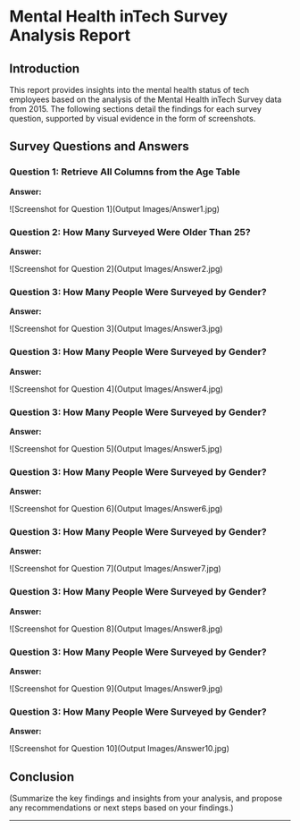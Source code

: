 # Mental Health inTech Survey Analysis Report

## Introduction

This report provides insights into the mental health status of tech employees based on the analysis of the Mental Health inTech Survey data from 2015. The following sections detail the findings for each survey question, supported by visual evidence in the form of screenshots.

## Survey Questions and Answers

### Question 1: Retrieve All Columns from the Age Table

**Answer:**

![Screenshot for Question 1](Output Images/Answer1.jpg)

### Question 2: How Many Surveyed Were Older Than 25?

**Answer:**

![Screenshot for Question 2](Output Images/Answer2.jpg)

### Question 3: How Many People Were Surveyed by Gender?

**Answer:**

![Screenshot for Question 3](Output Images/Answer3.jpg)

### Question 3: How Many People Were Surveyed by Gender?

**Answer:**

![Screenshot for Question 4](Output Images/Answer4.jpg)

### Question 3: How Many People Were Surveyed by Gender?

**Answer:**

![Screenshot for Question 5](Output Images/Answer5.jpg)

### Question 3: How Many People Were Surveyed by Gender?

**Answer:**

![Screenshot for Question 6](Output Images/Answer6.jpg)

### Question 3: How Many People Were Surveyed by Gender?

**Answer:**

![Screenshot for Question 7](Output Images/Answer7.jpg)

### Question 3: How Many People Were Surveyed by Gender?

**Answer:**

![Screenshot for Question 8](Output Images/Answer8.jpg)

### Question 3: How Many People Were Surveyed by Gender?

**Answer:**

![Screenshot for Question 9](Output Images/Answer9.jpg)

### Question 3: How Many People Were Surveyed by Gender?

**Answer:**

![Screenshot for Question 10](Output Images/Answer10.jpg)

## Conclusion

(Summarize the key findings and insights from your analysis, and propose any recommendations or next steps based on your findings.)

---
